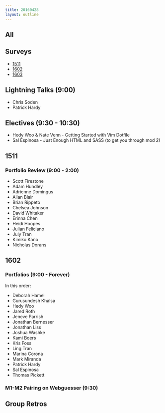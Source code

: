 ```yaml
---
title: 20160428
layout: outline
---
```


## All

## Surveys

* [1511]()
* [1602](https://docs.google.com/forms/d/1JK4W9xAIdmEZAmyxNj8dCnXQUnQXX4XlWoHMa9c05S0/viewform)
* [1603]()

## Lightning Talks (9:00)

* Chris Soden
* Patrick Hardy

## Electives (9:30 - 10:30)

* Hedy Woo & Nate Venn - Getting Started with Vim Dotfile
* Sal Espinosa - Just Enough HTML and SASS (to get you through mod 2)

## 1511

### Portfolio Review (9:00 - 2:00)

- Scott Firestone
- Adam Hundley
- Adrienne Domingus
- Allan Blair
- Brian Rippeto
- Chelsea Johnson
- David Whitaker
- Erinna Chen
- Heidi Hoopes
- Julian Feliciano
- July Tran
- Kimiko Kano
- Nicholas Dorans

## 1602

### Portfolios (9:00 - Forever)

In this order:

* Deborah Hamel
* Gurusundesh Khalsa
* Hedy Woo
* Jared Roth
* Jeneve Parrish
* Jonathan Bernesser
* Jonathan Liss
* Joshua Washke
* Kami Boers
* Kris Foss
* Ling Tran
* Marina Corona
* Mark Miranda
* Patrick Hardy
* Sal Espinosa
* Thomas Pickett

### M1-M2 Pairing on Webguesser (9:30)



## Group Retros
